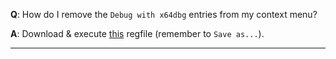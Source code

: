**Q**: How do I remove the `Debug with x64dbg` entries from my context menu?

**A**: Download & execute [this](https://raw.githubusercontent.com/x64dbg/x64dbg/master/x64dbg_shell_remove.reg) regfile (remember to `Save as...`).

***
